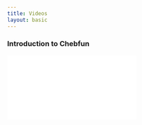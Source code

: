 ```yaml
---
title: Videos
layout: basic
---
```


<h3>Introduction to Chebfun</h3>
<div class='video-container'>
    <iframe src="//www.youtube.com/embed/qdSs_CiHKNc?rel=0" frameborder="0" allowfullscreen></iframe>
</div>
